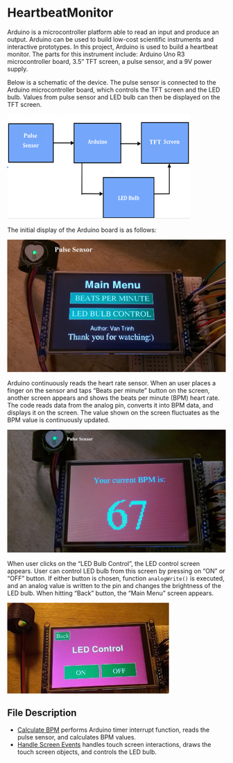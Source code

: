 # HeartbeatMonitor

Arduino is a microcontroller platform able to read an input and produce an output. Arduino can be used to build low-cost scientific instruments and interactive prototypes. In this project, Arduino is used to build a heartbeat monitor. The parts for this instrument include: Arduino Uno R3 microcontroller board, 3.5” TFT screen, a pulse sensor, and a 9V power supply.  

Below is a schematic of the device. The pulse sensor is connected to the Arduino microcontroller board, which controls the TFT screen and the LED bulb. Values from pulse sensor and LED bulb can then be displayed on the TFT screen.

![](misc/Diagram.png)
 
The initial display of the Arduino board is as follows:

![](misc/MainScreen2.jpg)
 
Arduino continuously reads the heart rate sensor. When an user places a finger on the sensor and taps “Beats per minute” button on the screen, another screen appears and shows the beats per minute (BPM) heart rate. The code reads data from the analog pin, converts it into BPM data, and displays it on the screen. The value shown on the screen fluctuates as the BPM value is continuously updated. 

![](misc/BPMScreen.jpg)

When user clicks on the “LED Bulb Control”, the LED control screen appears. User can control LED bulb from this screen by pressing on “ON” or “OFF” button. If either button is chosen, function `analogWrite()` is executed, and an analog value is written to the pin and changes the brightness of the LED bulb. When hitting “Back” button, the “Main Menu” screen appears.

![](misc/LEDScreen.jpg)

## File Description
- [Calculate BPM](https://github.com/vantrinh7/HeartbeatMonitor/blob/master/src/Calculate%20BPM) performs Arduino timer interrupt function, reads the pulse sensor, and calculates BPM values.
- [Handle Screen Events](https://github.com/vantrinh7/HeartbeatMonitor/blob/master/src/Handle%20screen%20events) handles touch screen interactions, draws the touch screen objects, and controls the LED bulb.

<br>
